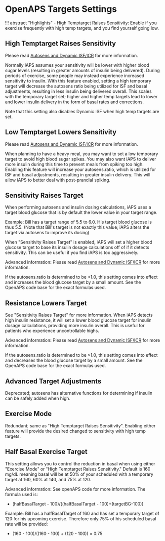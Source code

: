 # OpenAPS Targets Settings
!!! abstract "Highlights"
    - High Temptarget Raises Sensitivity: Enable if you exercise frequently with high temp targets, and you find yourself going low.

## High Temptarget Raises Sensitivity
Please read [Autosens and Dynamic ISF/ICR](../concepts/autosens-dynamic.md) for more information.

Normally iAPS assumes your sensitivity will be lower with higher blood sugar levels (resulting in greater amounts of insulin being delivered). During periods of exercise, some people may instead experience increased sensitivity to insulin. With this feature enabled, setting a high temporary target will decrease the autosens ratio being utilized for ISF and basal adjustments, resulting in less insulin being delivered overall. This scales with the temporary target set; higher and higher temp targets lead to lower and lower insulin delivery in the form of basal rates and corrections. 

Note that this setting also disables Dynamic ISF when high temp targets are set.

## Low Temptarget Lowers Sensitivity
Please read [Autosens and Dynamic ISF/ICR](../concepts/autosens-dynamic.md) for more information.

When planning to have a heavy meal, you may want to set a low temporary target to avoid high blood sugar spikes. You may also want iAPS to deliver more insulin during this time to prevent meals from spiking too high. Enabling this feature will increase your autosens.ratio, which is utilized for ISF and basal adjustments, resulting in greater insulin delivery. This will allow iAPS to better deal with post-prandial spiking.

## Sensitivity Raises Target
When performing autosens and insulin dosing calculations, iAPS uses a target blood glucose that is by default the lower value in your target range.

Example: Bill has a target range of 5.5 to 6.0. His target blood glucose is thus 5.5. (Note that Bill's target is not exactly this value; iAPS alters the target via autosens to improve its dosing)

When "Sensitivity Raises Target" is enabled, iAPS will set a higher blood glucose target to base its insulin dosage calculations off of if it detects sensitivity. This can be useful if you find iAPS is too aggressively.

Advanced information:
Please read [Autosens and Dynamic ISF/ICR](../concepts/autosens-dynamic.md) for more information.

If the autosens.ratio is determined to be <1.0, this setting comes into effect and increases the blood glucose target by a small amount. See the OpenAPS code base for the exact formulas used.

## Resistance Lowers Target
See "Sensitivity Raises Target" for more information. When iAPS detects high insulin resistance, it will set a lower blood glucose target for insulin dosage calculations, providing more insulin overall. This is useful for patients who experience uncontrollable highs.

Advanced information:
Please read [Autosens and Dynamic ISF/ICR](../concepts/autosens-dynamic.md) for more information.

If the autosens.ratio is determined to be >1.0, this setting comes into effect and decreases the blood glucose target by a small amount. See the OpenAPS code base for the exact formulas used.

## Advanced Target Adjustments
Deprecated; autosens has alternative functions for determining if insulin can be safely added when high.

## Exercise Mode
Redundant; same as "High Temptarget Raises Sensitivity". Enabling either feature will provide the desired changed to sensitivity with high temp targets.

## Half Basal Exercise Target
This setting allows you to control the reduction in basal when using either "Exercise Mode" or "High Temptarget Raises Sensitivity." Default is 160 mg/dL meaning basal will be at 50% of your scheduled with a temporary target at 160, 60% at 140, and 75% at 120.

Advanced information:
See openAPS code for more information. The formula used is:

- (halfBasalTarget - 100)/((halfBasalTarget - 100)+(targetBG-100))

Example: Bill has a halfBasalTarget of 160 and has set a temporary target of 120 for his upcoming exercise. Therefore only 75% of his scheduled basal rate will be provided:

- (160 - 100)/((160 - 100) + (120 - 100)) = 0.75
